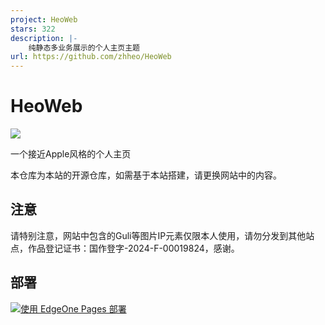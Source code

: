 ```yaml
---
project: HeoWeb
stars: 322
description: |-
    纯静态多业务展示的个人主页主题
url: https://github.com/zhheo/HeoWeb
---
```


# HeoWeb

![](/img/cover.webp)

一个接近Apple风格的个人主页

本仓库为本站的开源仓库，如需基于本站搭建，请更换网站中的内容。

## 注意

请特别注意，网站中包含的Guli等图片IP元素仅限本人使用，请勿分发到其他站点，作品登记证书：国作登字-2024-F-00019824，感谢。

## 部署

[![使用 EdgeOne Pages 部署](https://cdnstatic.tencentcs.com/edgeone/pages/deploy.svg)](https://edgeone.ai/pages/new?repository-url=https%3A%2F%2Fgithub.com%2Fzhheo%2FHeoWeb)

